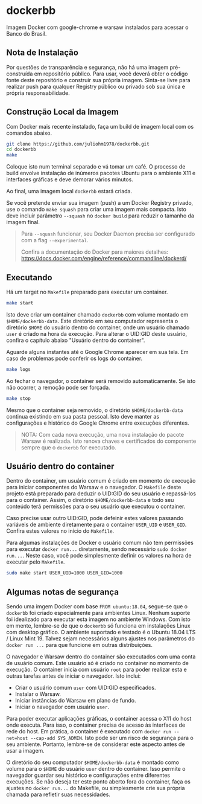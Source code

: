 # dockerbb

Imagem Docker com google-chrome e warsaw instalados para acessar o Banco do Brasil.

## Nota de Instalação

Por questões de transparência e segurança, não há uma imagem pré-construída em repositório público. Para usar, você deverá obter o código fonte deste repositório e construir sua própria imagem. Sinta-se livre para realizar push para qualquer Registry público ou privado sob sua única e própria responsabilidade.

## Construção Local da Imagem

Com Docker mais recente instalado, faça um build de imagem local com os comandos abaixo.

```bash
git clone https://github.com/juliohm1978/dockerbb.git
cd dockerbb
make
```

Coloque isto num terminal separado e vá tomar um café. O processo de build envolve instalação de inúmeros pacotes Ubuntu para o ambiente X11 e interfaces gráficas e deve demorar vários minutos.

Ao final, uma imagem local `dockerbb` estará criada.

Se você pretende enviar sua imagem (push) a um Docker Registry privado, use o comando `make squash` para criar uma imagem mais compacta. Isto deve incluir parâmetro `--squash` no `docker build` para reduzir o tamanho da imagem final.

> Para `--squash` funcionar, seu Docker Daemon precisa ser configurado com a flag `--experimental`.
> 
> Confira a documentação do Docker para maiores detalhes: https://docs.docker.com/engine/reference/commandline/dockerd/

## Executando

Há um target no `Makefile` preparado para executar um container.

```bash
make start
```

Isto deve criar um container chamado `dockerbb` com volume montado em `$HOME/dockerbb-data`. Este diretório em seu computador representa o diretório `$HOME` do usuário dentro do container, onde um usuário chamado `user` é criado na hora da execução. Para alterar o UID:GID deste usuário, confira o capítulo abaixo "Usuário dentro do container".

Aguarde alguns instantes até o Google Chrome aparecer em sua tela. Em caso de problemas pode conferir os logs do container.

```bash
make logs
```

Ao fechar o navegador, o container será removido automaticamente. Se isto não ocorrer, a remoção pode ser forçada.

```bash
make stop
```

Mesmo que o container seja removido, o diretório `$HOME/dockerbb-data` continua existindo em sua pasta pessoal. Isto deve manter as configurações e histórico do Google Chrome entre execuções diferentes.

> NOTA: Com cada nova execução, uma nova instalação do pacote Warsaw é realizada. Isto renova chaves e certificados do componente sempre que o `dockerbb` for executado.

## Usuário dentro do container

Dentro do container, um usuário comum é criado em momento de execução para iniciar componentes do Warsaw e o navegador. O `Makefile` deste projeto está preparado para deduzir o UID:GID do seu usuário e repassá-los para o container. Assim, o diretório `$HOME/dockerbb-data` e todo seu conteúdo terá permissões para o seu usuário que executou o container.

Caso precise usar outro UID:GID, pode defeinir estes valores passando variáveis de ambiente diretamente para o container `USER_UID` e `USER_GID`. Confira estes valores no início do `Makefile`.

Para algumas instalações de Docker o usuário comum não tem permissões para executar `docker run...` diretamente, sendo necessário `sudo docker run...`. Neste caso, você pode simplesmente definir os valores na hora de executar pelo `Makefile`.

```bash
sudo make start USER_UID=1000 USER_GID=1000
```

## Algumas notas de segurança

Sendo uma imgem Docker com base `FROM ubuntu:18.04`, segue-se que o `dockerbb` foi criado especialmente para ambientes Linux. Nenhum suporte foi idealizado para executar esta imagem no ambiente Windows. Com isto em mente, lembre-se de que o `dockerbb` só funciona em instalações Linux com desktop gráfico. O ambiente suportado e testado é o Ubuntu 18.04 LTS / Linux Mint 19. Talvez sejam necessários alguns ajustes nos parâmetros do `docker run ...` para que funcione em outras distribuições.

O navegador e Warsaw dentro do container são executados com uma conta de usuário comum. Este usuário só é criado no container no momento de execução. O container inicia com usuário `root` para poder realizar esta e outras tarefas antes de iniciar o navegador. Isto inclui:

* Criar o usuário comum `user` com UID:GID especificados.
* Instalar o Warsaw.
* Iniciar instâncias do Warsaw em plano de fundo.
* Iniciar o navegador com usuário `user`.

Para poder executar aplicações gráficas, o container acessa o X11 do host onde executa. Para isso, o container precisa de acesso às interfaces de rede do host. Em prática, o container é executado com `docker run --net=host --cap-add SYS_ADMIN`. Isto pode ser um risco de segurança para o seu ambiente. Portanto, lembre-se de considerar este aspecto antes de usar a imagem.

O diretório do seu computador `$HOME/dockerbb-data` é montado como volume para o `$HOME` do usuário `user` dentro do container. Isso permite o navegador guardar seu histórico e configurações entre diferentes execuções. Se não deseja ter este ponto aberto fora do container, faça os ajustes no `docker run...` do Makefile, ou simplesmente crie sua própria chamada para refletir suas necessidades.